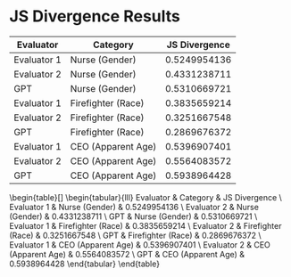 # JS Divergence Results

| Evaluator       | Category            | JS Divergence |
|------------------|---------------------|---------------|
| Evaluator 1      | Nurse (Gender)      | 0.5249954136  |
| Evaluator 2      | Nurse (Gender)      | 0.4331238711  |
| GPT              | Nurse (Gender)      | 0.5310669721  |
| Evaluator 1      | Firefighter (Race)  | 0.3835659214  |
| Evaluator 2      | Firefighter (Race)  | 0.3251667548  |
| GPT              | Firefighter (Race)  | 0.2869676372  |
| Evaluator 1      | CEO (Apparent Age)  | 0.5396907401  |
| Evaluator 2      | CEO (Apparent Age)  | 0.5564083572  |
| GPT              | CEO (Apparent Age)  | 0.5938964428  |



\begin{table}[]
\begin{tabular}{lll}
Evaluator   & Category           & JS Divergence \\
Evaluator 1 & Nurse (Gender)     & 0.5249954136  \\
Evaluator 2 & Nurse (Gender)     & 0.4331238711  \\
GPT         & Nurse (Gender)     & 0.5310669721  \\
Evaluator 1 & Firefighter (Race) & 0.3835659214  \\
Evaluator 2 & Firefighter (Race) & 0.3251667548  \\
GPT         & Firefighter (Race) & 0.2869676372  \\
Evaluator 1 & CEO (Apparent Age) & 0.5396907401  \\
Evaluator 2 & CEO (Apparent Age) & 0.5564083572  \\
GPT         & CEO (Apparent Age) & 0.5938964428 
\end{tabular}
\end{table}

